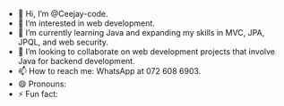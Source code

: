 - 👋 Hi, I’m @Ceejay-code.
- 👀 I’m interested in web development.
- 🌱 I’m currently learning Java and expanding my skills in MVC, JPA, JPQL, and web security.
- 💼 I’m looking to collaborate on web development projects that involve Java for backend development.
- 📫 How to reach me: WhatsApp at 072 608 6903.
- 😄 Pronouns: 
- ⚡ Fun fact:


<!---
Ceejay-code/Ceejay-code is a ✨ special ✨ repository because its `README.md` (this file) appears on your GitHub profile.
You can click the Preview link to take a look at your changes.
--->
